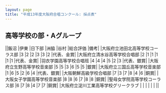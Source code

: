 ```yaml
---
layout: page
title: "平成13年度大阪府合唱コンクール: 採点表"
---
```

高等学校の部・Aグループ
-----------------------

||飯沼 |伊東 |日下部 |洲脇 |谷村 |総合評価 |備考|
|大阪府立池田北高等学校コーラス部 |3 |2 |2 |3 |3 |2 |代表、金賞|
|大阪府立清水谷高等学校合唱部 |2 |1 |1 |1 |1 |1 |代表、金賞|
|羽衣学園高等学校合唱班 |4 |4 |4 |5 |2 |3 |代表、銀賞|
|大阪府立生野高等学校音楽部 |5 |5 |3 |6 |5 |5 |銀賞|
|大阪府立三国丘高等学校音楽部 |1 |6 |5 |2 |6 |4 |代表、銀賞|
|大阪朝鮮高級学校合唱部 |7 |3 |7 |8 |4 |6 |銅賞|
|大阪女子学園高等学校音楽部 |8 |8 |6 |7 |8 |8 |銅賞|
|聖母女学院高等学校コーラス部 |6 |7 |8 |4 |7 |7 |銅賞|
|大阪府立淀川工業高等学校グリークラブ | | | | | | ||
